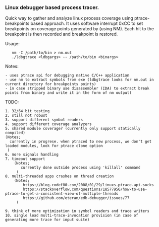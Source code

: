 ### Linux debugger based process tracer.

Quick way to gather and analyze linux process coverage using ptrace-breakpoints based approach. It uses software interrupt 0xCC to set breakpoints on coverage points generated by (using NM). Each hit to the breakpoint is then recorded and breakpoint is restored. 

Usage:

```   
   nm -C /path/to/bin > nm.out
   ./ldbgtrace <ldbgargs> -- /path/to/bin <binargs>
```

Notes:

    - uses ptrace api for debugging native C/C++ application
    - use nm to extract symbols from exe (ldbgtrace looks for nm.out in current directory for breakpoints points)
    - in case stripped binary use disassembler (IDA) to extract break points from binary and write it in the form of nm output)
    

TODO:

    1. 32/64 bit testing
    2. still not robust
    3. support different symbol readers
    4. support different coverage analyzers
    5. shared module coverage? (currently only support statically compiled)
	(Notes;
	  currently in progrese. when ptraced to new process, we don't get loaded modules, look for ptrace clone option
	 )
    6. more signals handling
    7. timeout support
        (Notes;
           currently done outside process using 'killall' command
         ) 
    8. multi-threaded apps crashes on thread creation
        (Notes;
            https://blog.codef00.com/2008/01/29/linuxs-ptrace-api-sucks
            https://stackoverflow.com/questions/18577956/how-to-use-ptrace-to-get-a-consistent-view-of-multiple-threads
            https://github.com/eteran/edb-debugger/issues/77
         )
         
    9. think of more optimization in symbol readers and trace writers
    10. single load multi-trace-invocation provision (in case of generating more trace for input suite)
